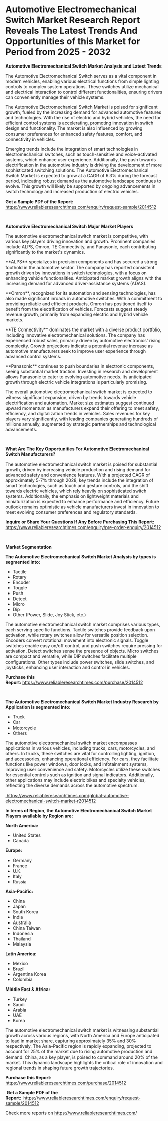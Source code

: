 <p><h1>Automotive Electromechanical Switch Market Research Report Reveals The Latest Trends And Opportunities of this Market for Period from 2025 - 2032</h1></p><p><strong>Automotive Electromechanical Switch Market Analysis and Latest Trends</strong></p>
<p><p>The Automotive Electromechanical Switch serves as a vital component in modern vehicles, enabling various electrical functions from simple lighting controls to complex system operations. These switches utilize mechanical and electrical interaction to control different functionalities, ensuring drivers can conveniently manage their vehicle systems.</p><p>The Automotive Electromechanical Switch Market is poised for significant growth, fueled by the increasing demand for advanced automotive features and technologies. With the rise of electric and hybrid vehicles, the need for efficient control systems is accelerating, promoting innovation in switch design and functionality. The market is also influenced by growing consumer preferences for enhanced safety features, comfort, and connectivity in vehicles.</p><p>Emerging trends include the integration of smart technologies in electromechanical switches, such as touch-sensitive and voice-activated systems, which enhance user experience. Additionally, the push towards electrification in the automotive industry is driving the development of more sophisticated switching solutions. The Automotive Electromechanical Switch Market is expected to grow at a CAGR of 6.3% during the forecast period, indicating robust demand as the automotive landscape continues to evolve. This growth will likely be supported by ongoing advancements in switch technology and increased production of electric vehicles.</p></p>
<p><strong>Get a Sample PDF of the Report:&nbsp;</strong> <a href="https://www.reliableresearchtimes.com/enquiry/request-sample/2014512?utm_campaign=3207&utm_medium=2&utm_source=Github&utm_content=ia&utm_term=29032025&utm_id=automotive-electromechanical-switch">https://www.reliableresearchtimes.com/enquiry/request-sample/2014512</a></p>
<p>&nbsp;</p>
<p><strong>Automotive Electromechanical Switch Major Market Players</strong></p>
<p><p>The automotive electromechanical switch market is competitive, with various key players driving innovation and growth. Prominent companies include ALPS, Omron, TE Connectivity, and Panasonic, each contributing significantly to the market's dynamics.</p><p>**ALPS** specializes in precision components and has secured a strong foothold in the automotive sector. The company has reported consistent growth driven by innovations in switch technologies, with a focus on enhancing vehicle functionalities. Anticipated market growth aligns with the increasing demand for advanced driver-assistance systems (ADAS).</p><p>**Omron**, recognized for its automation and sensing technologies, has also made significant inroads in automotive switches. With a commitment to providing reliable and efficient products, Omron has positioned itself to benefit from the electrification of vehicles. Forecasts suggest steady revenue growth, primarily from expanding electric and hybrid vehicle markets.</p><p>**TE Connectivity** dominates the market with a diverse product portfolio, including innovative electromechanical solutions. The company has experienced robust sales, primarily driven by automotive electronics' rising complexity. Growth projections indicate a potential revenue increase as automotive manufacturers seek to improve user experience through advanced control systems.</p><p>**Panasonic** continues to push boundaries in electronic components, seeing substantial market traction. Investing in research and development allows Panasonic to cater to evolving automotive needs. Its anticipated growth through electric vehicle integrations is particularly promising.</p><p>The overall automotive electromechanical switch market is expected to witness significant expansion, driven by trends towards vehicle electrification and automation. Market size estimates suggest continued upward momentum as manufacturers expand their offering to meet safety, efficiency, and digitalization trends in vehicles. Sales revenues for key players vary significantly, with leading companies generating hundreds of millions annually, augmented by strategic partnerships and technological advancements.</p></p>
<p>&nbsp;</p>
<p><strong>What Are The Key Opportunities For Automotive Electromechanical Switch Manufacturers?</strong></p>
<p><p>The automotive electromechanical switch market is poised for substantial growth, driven by increasing vehicle production and rising demand for advanced safety and convenience features. With a projected CAGR of approximately 5-7% through 2028, key trends include the integration of smart technologies, such as touch and gesture controls, and the shift towards electric vehicles, which rely heavily on sophisticated switch systems. Additionally, the emphasis on lightweight materials and miniaturization is expected to enhance performance and efficiency. Future outlook remains optimistic as vehicle manufacturers invest in innovation to meet evolving consumer preferences and regulatory standards.</p></p>
<p><strong>Inquire or Share Your Questions If Any Before Purchasing This Report:</strong> <a href="https://www.reliableresearchtimes.com/enquiry/pre-order-enquiry/2014512?utm_campaign=3207&utm_medium=2&utm_source=Github&utm_content=ia&utm_term=29032025&utm_id=automotive-electromechanical-switch">https://www.reliableresearchtimes.com/enquiry/pre-order-enquiry/2014512</a></p>
<p>&nbsp;</p>
<p><strong>Market Segmentation</strong></p>
<p><strong>The Automotive Electromechanical Switch Market Analysis by types is segmented into:</strong></p>
<p><ul><li>Tactile</li><li>Rotary</li><li>Encoder</li><li>Toggle</li><li>Push</li><li>Detect</li><li>Micro</li><li>Dip</li><li>Other (Power, Slide, Joy Stick, etc.)</li></ul></p>
<p><p>The automotive electromechanical switch market comprises various types, each serving specific functions. Tactile switches provide feedback upon activation, while rotary switches allow for versatile position selection. Encoders convert rotational movement into electronic signals. Toggle switches enable easy on/off control, and push switches require pressing for activation. Detect switches sense the presence of objects. Micro switches are compact and versatile, while DIP switches facilitate multiple configurations. Other types include power switches, slide switches, and joysticks, enhancing user interaction and control in vehicles.</p></p>
<p><strong>Purchase this Report:&nbsp;</strong><a href="https://www.reliableresearchtimes.com/purchase/2014512?utm_campaign=3207&utm_medium=2&utm_source=Github&utm_content=ia&utm_term=29032025&utm_id=automotive-electromechanical-switch">https://www.reliableresearchtimes.com/purchase/2014512</a></p>
<p>&nbsp;</p>
<p><strong>The Automotive Electromechanical Switch Market Industry Research by Application is segmented into:</strong></p>
<p><ul><li>Truck</li><li>Car</li><li>Motorcycle</li><li>Others</li></ul></p>
<p><p>The automotive electromechanical switch market encompasses applications in various vehicles, including trucks, cars, motorcycles, and others. In trucks, these switches are vital for controlling lighting, ignition, and accessories, enhancing operational efficiency. For cars, they facilitate functions like power windows, door locks, and infotainment systems, improving user convenience and safety. Motorcycles utilize these switches for essential controls such as ignition and signal indicators. Additionally, other applications may include electric bikes and specialty vehicles, reflecting the diverse demands across the automotive spectrum.</p></p>
<p><a href="https://www.reliableresearchtimes.com/global-automotive-electromechanical-switch-market-r2014512?utm_campaign=3207&utm_medium=2&utm_source=Github&utm_content=ia&utm_term=29032025&utm_id=automotive-electromechanical-switch">&nbsp;https://www.reliableresearchtimes.com/global-automotive-electromechanical-switch-market-r2014512</a></p>
<p><strong>In terms of Region, the Automotive Electromechanical Switch Market Players available by Region are:</strong></p>
<p>
    <p> <strong> North America: </strong>
        <ul>
            <li>United States</li>
            <li>Canada</li>
        </ul>
        </p> 
    <p> <strong> Europe: </strong>
        <ul>
            <li>Germany</li>
            <li>France</li>
            <li>U.K.</li>
            <li>Italy</li>
            <li>Russia</li>
        </ul>
        </p> 
    <p> <strong> Asia-Pacific: </strong>
        <ul>
            <li>China</li>
            <li>Japan</li>
            <li>South Korea</li>
            <li>India</li>
            <li>Australia</li>
            <li>China Taiwan</li>
            <li>Indonesia</li>
            <li>Thailand</li>
            <li>Malaysia</li>
        </ul>
        </p> 
    <p> <strong> Latin America: </strong>
        <ul>
            <li>Mexico</li>
            <li>Brazil</li>
            <li>Argentina Korea</li>
            <li>Colombia</li>
        </ul>
        </p> 
    <p> <strong> Middle East & Africa: </strong>
        <ul>
            <li>Turkey</li>
            <li>Saudi</li>
            <li>Arabia</li>
            <li>UAE</li>
            <li>Korea</li>
        </ul>
    </p>
    </p>
<p><p>The automotive electromechanical switch market is witnessing substantial growth across various regions, with North America and Europe anticipated to lead in market share, capturing approximately 35% and 30% respectively. The Asia-Pacific region is rapidly expanding, projected to account for 25% of the market due to rising automotive production and demand. China, as a key player, is poised to command around 20% of the market. This dynamic landscape highlights the critical role of innovation and regional trends in shaping future growth trajectories.</p></p>
<p><strong>Purchase this Report: </strong><a href="https://www.reliableresearchtimes.com/purchase/2014512?utm_campaign=3207&utm_medium=2&utm_source=Github&utm_content=ia&utm_term=29032025&utm_id=automotive-electromechanical-switch">https://www.reliableresearchtimes.com/purchase/2014512</a></p>
<p>&nbsp;<strong>Get a Sample PDF of the Report:&nbsp;&nbsp;</strong><a href="https://www.reliableresearchtimes.com/enquiry/request-sample/2014512?utm_campaign=3207&utm_medium=2&utm_source=Github&utm_content=ia&utm_term=29032025&utm_id=automotive-electromechanical-switch">https://www.reliableresearchtimes.com/enquiry/request-sample/2014512</a></p>
<p><strong></strong></p>
<p>Check more reports on <a href="https://www.reliableresearchtimes.com/?utm_campaign=3207&utm_medium=2&utm_source=Github&utm_content=ia&utm_term=29032025&utm_id=automotive-electromechanical-switch">https://www.reliableresearchtimes.com/</a></p>